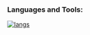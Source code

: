 ### Languages and Tools:

[![langs](https://skillicons.dev/icons?i=py,nextjs,ts,tailwind,js,html,css,rust&perline=8)](https://github.com/0xahzam)
